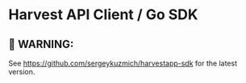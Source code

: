 Harvest API Client / Go SDK
==============

🧨 WARNING:
-----------

See https://github.com/sergeykuzmich/harvestapp-sdk for the latest version.
